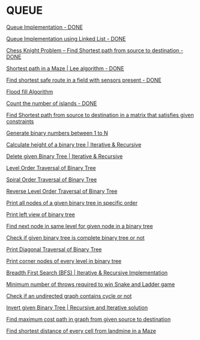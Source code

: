 # QUEUE

[Queue Implementation - DONE
](http://www.techiedelight.com/circular-queue-implementation-c/)

[Queue Implementation using Linked List - DONE
](http://www.techiedelight.com/queue-implementation-using-linked-list/)

[Chess Knight Problem – Find Shortest path from source to destination - DONE
](http://www.techiedelight.com/chess-knight-problem-find-shortest-path-source-destination/)

[Shortest path in a Maze | Lee algorithm - DONE
](http://www.techiedelight.com/lee-algorithm-shortest-path-in-a-maze/)

[Find shortest safe route in a field with sensors present - DONE
](http://www.techiedelight.com/find-shortest-safe-route-field-sensors-present/)

[Flood fill Algorithm
](http://www.techiedelight.com/flood-fill-algorithm/)

[Count the number of islands - DONE
](http://www.techiedelight.com/count-the-number-of-islands/)

[Find Shortest path from source to destination in a matrix that satisfies given constraints
](http://www.techiedelight.com/find-shortest-path-source-destination-matrix-satisfies-given-constraints/)

[Generate binary numbers between 1 to N
](http://www.techiedelight.com/generate-binary-numbers-1-n/)

[Calculate height of a binary tree | Iterative & Recursive
](http://www.techiedelight.com/calculate-height-binary-tree-iterative-recursive/)

[Delete given Binary Tree | Iterative & Recursive
](http://www.techiedelight.com/delete-given-binary-tree-iterative-recursive/)

[Level Order Traversal of Binary Tree
](http://www.techiedelight.com/level-order-traversal-binary-tree/)

[Spiral Order Traversal of Binary Tree
](http://www.techiedelight.com/spiral-order-traversal-binary-tree/)

[Reverse Level Order Traversal of Binary Tree
](http://www.techiedelight.com/reverse-level-order-traversal-binary-tree/)

[Print all nodes of a given binary tree in specific order
](http://www.techiedelight.com/print-nodes-binary-tree-specific-order/)

[Print left view of binary tree
](http://www.techiedelight.com/print-left-view-of-binary-tree/)

[Find next node in same level for given node in a binary tree
](http://www.techiedelight.com/find-next-node-in-same-level-binary-tree/)

[Check if given binary tree is complete binary tree or not
](http://www.techiedelight.com/check-given-binary-tree-complete-binary-tree-not/)

[Print Diagonal Traversal of Binary Tree
](http://www.techiedelight.com/print-diagonal-traversal-binary-tree/)

[Print corner nodes of every level in binary tree
](http://www.techiedelight.com/print-corner-nodes-every-level-binary-tree/)

[Breadth First Search (BFS) | Iterative & Recursive Implementation
](http://www.techiedelight.com/breadth-first-search/)

[Minimum number of throws required to win Snake and Ladder game
](http://www.techiedelight.com/min-throws-required-to-win-snake-and-ladder-game/)

[Check if an undirected graph contains cycle or not
](http://www.techiedelight.com/check-undirected-graph-contains-cycle-not/)

[Invert given Binary Tree | Recursive and Iterative solution
](http://www.techiedelight.com/invert-binary-tree-recursive-iterative/)

[Find maximum cost path in graph from given source to destination
](http://www.techiedelight.com/maximum-cost-path-graph-source-destination/)

[Find shortest distance of every cell from landmine in a Maze](http://www.techiedelight.com/find-shortest-distance-every-cell-landmine-maze/)

